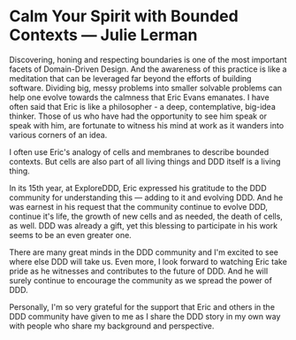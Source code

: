 # Calm Your Spirit with Bounded Contexts — Julie Lerman

Discovering, honing and respecting boundaries is one of the most important facets of Domain-Driven Design. And the awareness of this practice is like a meditation that can be leveraged far beyond the efforts of building software. Dividing big, messy problems into smaller solvable problems can help one evolve towards the calmness that Eric Evans emanates. I have often said  that Eric is like a philosopher - a deep, contemplative, big-idea thinker. Those of us who have had the opportunity to see him speak or speak with him, are fortunate to witness his mind at work as it wanders into various corners of an idea.

I often use Eric's analogy of cells and membranes to describe bounded contexts. But cells are also part of all living things and DDD itself is a living thing.

In its 15th year, at ExploreDDD, Eric expressed his gratitude to the DDD community for understanding this — adding to it and evolving DDD. And he was earnest in his request that the community continue to evolve DDD, continue it's life, the growth of new cells and as needed, the death of cells, as well. DDD was already a gift, yet this blessing to participate in his work seems to be an even greater one.

There are many great minds in the DDD community and I'm excited to see where else DDD will take us. Even more, I look forward to watching Eric take pride as he witnesses and contributes to the future of DDD. And he will surely continue to encourage the community as we spread the power of DDD.

Personally, I'm so very grateful for the support that Eric and others in the DDD community have given to me as I share the DDD story in my own way with people who share my background and perspective.

